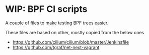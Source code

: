 # WIP: BPF CI scripts

A couple of files to make testing BPF trees easier.

These files are based on other, mostly copied from the below ones

- https://github.com/cilium/cilium/blob/master/Jenkinsfile
- https://github.com/tgraf/net-next-vagrant
